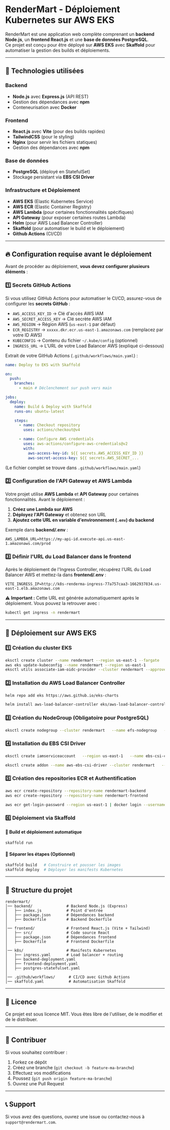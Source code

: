 # RenderMart - Déploiement Kubernetes sur AWS EKS

RenderMart est une application web complète comprenant un **backend Node.js**, un **frontend React.js** et une **base de données PostgreSQL**.  
Ce projet est conçu pour être déployé sur **AWS EKS** avec **Skaffold** pour automatiser la gestion des builds et déploiements.

---

## 📌 Technologies utilisées

### Backend
- **Node.js** avec **Express.js** (API REST)
- Gestion des dépendances avec **npm**
- Conteneurisation avec **Docker**

### Frontend
- **React.js** avec **Vite** (pour des builds rapides)
- **TailwindCSS** (pour le styling)
- **Nginx** (pour servir les fichiers statiques)
- Gestion des dépendances avec **npm**

### Base de données
- **PostgreSQL** (déployé en StatefulSet)
- Stockage persistant via **EBS CSI Driver**

### Infrastructure et Déploiement
- **AWS EKS** (Elastic Kubernetes Service)
- **AWS ECR** (Elastic Container Registry)
- **AWS Lambda** (pour certaines fonctionnalités spécifiques)
- **API Gateway** (pour exposer certaines routes Lambda)
- **Helm** (pour AWS Load Balancer Controller)
- **Skaffold** (pour automatiser le build et le déploiement)
- **Github Actions** (CI/CD)

---

## 🔥 Configuration requise avant le déploiement

Avant de procéder au déploiement, **vous devez configurer plusieurs éléments** :

### 1️⃣ Secrets GitHub Actions

Si vous utilisez GitHub Actions pour automatiser le CI/CD, assurez-vous de configurer les **secrets GitHub** :

- `AWS_ACCESS_KEY_ID` → Clé d'accès AWS IAM
- `AWS_SECRET_ACCESS_KEY` → Clé secrète AWS IAM
- `AWS_REGION` → Région AWS (`us-east-1` par défaut)
- `ECR_REGISTRY` → `xxxxx.dkr.ecr.us-east-1.amazonaws.com` (remplacez par votre ID AWS)
- `KUBECONFIG` → Contenu du fichier `~/.kube/config` (optionnel)
- `INGRESS_URL` → L'URL de votre Load Balancer AWS (expliqué ci-dessous)

Extrait de votre GitHub Actions (`.github/workflows/main.yaml`) :

```yaml
name: Deploy to EKS with Skaffold

on:
  push:
    branches:
      - main # Déclenchement sur push vers main

jobs:
  deploy:
    name: Build & Deploy with Skaffold
    runs-on: ubuntu-latest

    steps:
      - name: Checkout repository
        uses: actions/checkout@v4

      - name: Configure AWS credentials
        uses: aws-actions/configure-aws-credentials@v2
        with:
          aws-access-key-id: ${{ secrets.AWS_ACCESS_KEY_ID }}
          aws-secret-access-key: ${{ secrets.AWS_SECRET_...
```

(Le fichier complet se trouve dans `.github/workflows/main.yaml`)

### 2️⃣ Configuration de l'API Gateway et AWS Lambda

Votre projet utilise **AWS Lambda** et **API Gateway** pour certaines fonctionnalités. Avant le déploiement :

1. **Créez une Lambda sur AWS**  
2. **Déployez l'API Gateway** et obtenez son URL  
3. **Ajoutez cette URL en variable d'environnement (`.env`) du backend**  
   
Exemple dans **backend/.env** :

```env
AWS_LAMBDA_URL=https://my-api-id.execute-api.us-east-1.amazonaws.com/prod
```

### 3️⃣ Définir l'URL du Load Balancer dans le frontend

Après le déploiement de l'Ingress Controller, récupérez l'URL du Load Balancer AWS et mettez-la dans **frontend/.env** :

```env
VITE_INGRESS_IP=http://k8s-renderma-ingress-77a757caa3-1662937834.us-east-1.elb.amazonaws.com
```

⚠️ **Important :** Cette URL est générée automatiquement après le déploiement. Vous pouvez la retrouver avec :

```bash
kubectl get ingress -n rendermart
```

---

## 🚀 Déploiement sur AWS EKS

### 1️⃣ Création du cluster EKS

```bash
eksctl create cluster --name rendermart --region us-east-1 --fargate
aws eks update-kubeconfig --name rendermart --region us-east-1
eksctl utils associate-iam-oidc-provider --cluster rendermart --approve
```

### 2️⃣ Installation du AWS Load Balancer Controller

```bash
helm repo add eks https://aws.github.io/eks-charts

helm install aws-load-balancer-controller eks/aws-load-balancer-controller   -n kube-system   --set clusterName=rendermart   --set serviceAccount.create=false   --set serviceAccount.name=aws-load-balancer-controller   --set region=us-east-1
```

### 3️⃣ Création du NodeGroup (Obligatoire pour PostgreSQL)

```bash
eksctl create nodegroup --cluster rendermart   --name efs-nodegroup   --node-type t3.large   --nodes 2 --nodes-min 1 --nodes-max 3   --node-volume-size 20 --region us-east-1
```

### 4️⃣ Installation du EBS CSI Driver

```bash
eksctl create iamserviceaccount   --region us-east-1   --name ebs-csi-controller-sa   --namespace kube-system   --cluster rendermart   --attach-policy-arn arn:aws:iam::aws:policy/service-role/AmazonEBSCSIDriverPolicy   --approve

eksctl create addon --name aws-ebs-csi-driver --cluster rendermart   --service-account-role-arn arn:aws:iam::<ACCOUNT_ID>:role/AmazonEKS_EBS_CSI_DriverRole --force
```

### 5️⃣ Création des repositories ECR et Authentification

```bash
aws ecr create-repository --repository-name rendermart-backend
aws ecr create-repository --repository-name rendermart-frontend

aws ecr get-login-password --region us-east-1 | docker login --username AWS --password-stdin <ACCOUNT_ID>.dkr.ecr.us-east-1.amazonaws.com
```

### 6️⃣ Déploiement via Skaffold

#### 🔹 Build et déploiement automatique

```bash
skaffold run
```

#### 🔹 Séparer les étapes (Optionnel)

```bash
skaffold build   # Construire et pousser les images
skaffold deploy  # Déployer les manifests Kubernetes
```

---

## 📁 Structure du projet

```
rendermart/
│── backend/               # Backend Node.js (Express)
│   ├── index.js           # Point d'entrée
│   ├── package.json       # Dépendances backend
│   ├── Dockerfile         # Backend Dockerfile
│
│── frontend/              # Frontend React.js (Vite + Tailwind)
│   ├── src/               # Code source React
│   ├── package.json       # Dépendances frontend
│   ├── Dockerfile         # Frontend Dockerfile
│
│── k8s/                   # Manifests Kubernetes
│   ├── ingress.yaml       # Load balancer + routing
│   ├── backend-deployment.yaml
│   ├── frontend-deployment.yaml
│   ├── postgres-statefulset.yaml
│
│── .github/workflows/      # CI/CD avec Github Actions
│── skaffold.yaml           # Automatisation Skaffold
```

---

## 📜 Licence

Ce projet est sous licence MIT. Vous êtes libre de l'utiliser, de le modifier et de le distribuer.

---

## 🤝 Contribuer

Si vous souhaitez contribuer :
1. Forkez ce dépôt
2. Créez une branche (`git checkout -b feature-ma-branche`)
3. Effectuez vos modifications
4. Poussez (`git push origin feature-ma-branche`)
5. Ouvrez une Pull Request

---

## 📞 Support

Si vous avez des questions, ouvrez une issue ou contactez-nous à `support@rendermart.com`.


